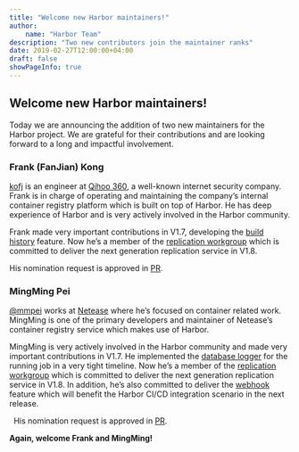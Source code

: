 ```yaml
---
title: "Welcome new Harbor maintainers!"
author:
    name: "Harbor Team"
description: "Two new contributors join the maintainer ranks"
date: 2019-02-27T12:00:00+04:00
draft: false
showPageInfo: true
---
```


## Welcome new Harbor maintainers!

Today we are announcing the addition of two new maintainers for the Harbor project. We are grateful for their contributions and are looking forward to a long and impactful involvement.

### Frank (FanJian) Kong

[kofj](https://github.com/kofj) is an engineer at [Qihoo 360](http://www.360.cn), a well-known internet security company. Frank is in charge of operating and maintaining the company’s internal container registry platform which is built on top of Harbor. He has deep experience of Harbor and is very actively involved in the Harbor community.


Frank made very important contributions in V1.7, developing the [build history](https://github.com/goharbor/harbor/pull/5371) feature. Now he’s a member of the [replication workgroup]( https://github.com/goharbor/community/tree/master/workgroups/wg-replication) which is committed to deliver the next generation replication service in V1.8.


His nomination request is approved in [PR]( https://github.com/goharbor/community/pull/31).




### MingMing Pei

[@mmpei](https://github.com/mmpei) works at [Netease](http://code.netease.com/) where he’s focused on container related work. MingMing is one of the primary developers and maintainer of Netease’s container registry service which makes use of Harbor.


MingMing is very actively involved in the Harbor community and made very important contributions in V1.7. He implemented the [database logger](https://github.com/mmpei) for the running job in a very tight timeline. Now he’s a member of the [replication workgroup]( https://github.com/goharbor/community/tree/master/workgroups/wg-replication) which is committed to deliver the next generation replication service in V1.8. In addition, he’s also committed to deliver the [webhook]( https://github.com/goharbor/community/pull/36) feature which will benefit the Harbor CI/CD integration scenario in the next release.

 
His nomination request is approved in [PR]( https://github.com/goharbor/community/pull/30).


**Again, welcome Frank and MingMing!**
